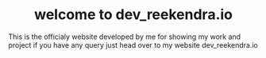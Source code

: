 <h1 align="center">
  welcome to dev_reekendra.io 
</h1>

This is the officialy website developed by me for showing my work and project if you have any query just head over to my website dev_reekendra.io
